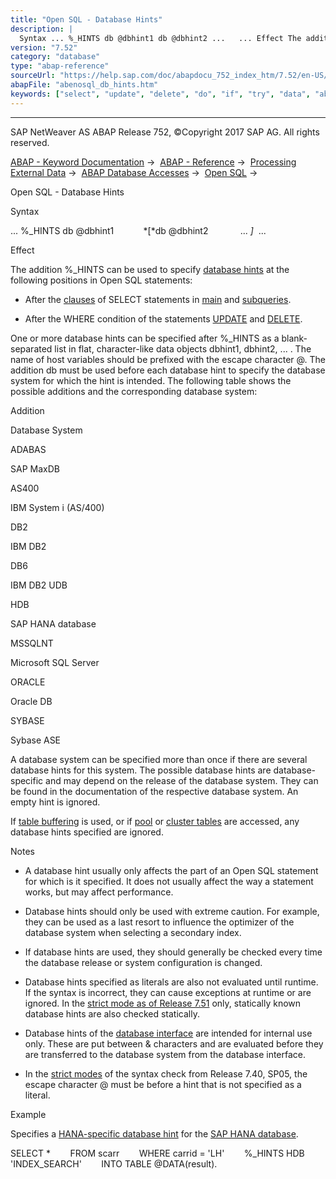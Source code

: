 ```yaml
---
title: "Open SQL - Database Hints"
description: |
  Syntax ... %_HINTS db @dbhint1 db @dbhint2 ...   ... Effect The addition %_HINTS can be used to specify database hints(https://help.sap.com/doc/abapdocu_752_index_htm/7.52/en-US/abendatabase_hint_glosry.htm 'Glossary Entry') at the following positions in Open SQL statements: -   After th
version: "7.52"
category: "database"
type: "abap-reference"
sourceUrl: "https://help.sap.com/doc/abapdocu_752_index_htm/7.52/en-US/abenosql_db_hints.htm"
abapFile: "abenosql_db_hints.htm"
keywords: ["select", "update", "delete", "do", "if", "try", "data", "abenosql", "hints"]
---
```


* * *

SAP NetWeaver AS ABAP Release 752, ©Copyright 2017 SAP AG. All rights reserved.

[ABAP - Keyword Documentation](https://help.sap.com/doc/abapdocu_752_index_htm/7.52/en-US/abenabap.htm) →  [ABAP - Reference](https://help.sap.com/doc/abapdocu_752_index_htm/7.52/en-US/abenabap_reference.htm) →  [Processing External Data](https://help.sap.com/doc/abapdocu_752_index_htm/7.52/en-US/abenabap_language_external_data.htm) →  [ABAP Database Accesses](https://help.sap.com/doc/abapdocu_752_index_htm/7.52/en-US/abenabap_sql.htm) →  [Open SQL](https://help.sap.com/doc/abapdocu_752_index_htm/7.52/en-US/abenopensql.htm) → 

Open SQL - Database Hints

Syntax

... %\_HINTS db @dbhint1
           *\[*db @dbhint2
            ... *\]*  ...

Effect

The addition %\_HINTS can be used to specify [database hints](https://help.sap.com/doc/abapdocu_752_index_htm/7.52/en-US/abendatabase_hint_glosry.htm "Glossary Entry") at the following positions in Open SQL statements:

-   After the [clauses](https://help.sap.com/doc/abapdocu_752_index_htm/7.52/en-US/abenselect_clauses.htm) of SELECT statements in [main](https://help.sap.com/doc/abapdocu_752_index_htm/7.52/en-US/abenmainquery_glosry.htm "Glossary Entry") and [subqueries](https://help.sap.com/doc/abapdocu_752_index_htm/7.52/en-US/abensubquery_glosry.htm "Glossary Entry").

-   After the WHERE condition of the statements [UPDATE](https://help.sap.com/doc/abapdocu_752_index_htm/7.52/en-US/abapupdate.htm) and [DELETE](https://help.sap.com/doc/abapdocu_752_index_htm/7.52/en-US/abapdelete_dbtab.htm).

One or more database hints can be specified after %\_HINTS as a blank-separated list in flat, character-like data objects dbhint1, dbhint2, ... . The name of host variables should be prefixed with the escape character @. The addition db must be used before each database hint to specify the database system for which the hint is intended. The following table shows the possible additions and the corresponding database system:

Addition

Database System

ADABAS

SAP MaxDB

AS400

IBM System i (AS/400)

DB2

IBM DB2

DB6

IBM DB2 UDB

HDB

SAP HANA database

MSSQLNT

Microsoft SQL Server

ORACLE

Oracle DB

SYBASE

Sybase ASE

A database system can be specified more than once if there are several database hints for this system. The possible database hints are database-specific and may depend on the release of the database system. They can be found in the documentation of the respective database system. An empty hint is ignored.

If [table buffering](https://help.sap.com/doc/abapdocu_752_index_htm/7.52/en-US/abensap_buffering_glosry.htm "Glossary Entry") is used, or if [pool](https://help.sap.com/doc/abapdocu_752_index_htm/7.52/en-US/abenpooled_table_glosry.htm "Glossary Entry") or [cluster tables](https://help.sap.com/doc/abapdocu_752_index_htm/7.52/en-US/abencluster_table_glosry.htm "Glossary Entry") are accessed, any database hints specified are ignored.

Notes

-   A database hint usually only affects the part of an Open SQL statement for which is it specified. It does not usually affect the way a statement works, but may affect performance.

-   Database hints should only be used with extreme caution. For example, they can be used as a last resort to influence the optimizer of the database system when selecting a secondary index.

-   If database hints are used, they should generally be checked every time the database release or system configuration is changed.

-   Database hints specified as literals are also not evaluated until runtime. If the syntax is incorrect, they can cause exceptions at runtime or are ignored. In the [strict mode as of Release 7.51](https://help.sap.com/doc/abapdocu_752_index_htm/7.52/en-US/abenopensql_strict_mode_751.htm) only, statically known database hints are also checked statically.

-   Database hints of the [database interface](https://help.sap.com/doc/abapdocu_752_index_htm/7.52/en-US/abendatabase_interface_glosry.htm "Glossary Entry") are intended for internal use only. These are put between & characters and are evaluated before they are transferred to the database system from the database interface.

-   In the [strict modes](https://help.sap.com/doc/abapdocu_752_index_htm/7.52/en-US/abenopensql_strict_modes.htm) of the syntax check from Release 7.40, SP05, the escape character @ must be before a hint that is not specified as a literal.

Example

Specifies a [HANA-specific database hint](https://help.sap.com/viewer/4fe29514fd584807ac9f2a04f6754767/2.0.00/en-us) for the [SAP HANA database](https://help.sap.com/doc/abapdocu_752_index_htm/7.52/en-US/abenhana_database_glosry.htm "Glossary Entry").

SELECT \*
       FROM scarr
       WHERE carrid = 'LH'
       %\_HINTS HDB 'INDEX\_SEARCH'
       INTO TABLE @DATA(result).